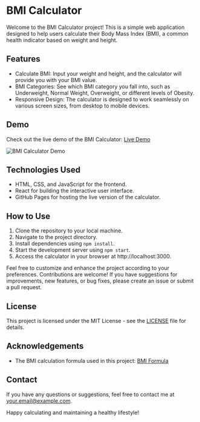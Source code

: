 # BMI Calculator

Welcome to the BMI Calculator project! This is a simple web application designed to help users calculate their Body Mass Index (BMI), a common health indicator based on weight and height.

## Features

- Calculate BMI: Input your weight and height, and the calculator will provide you with your BMI value.
- BMI Categories: See which BMI category you fall into, such as Underweight, Normal Weight, Overweight, or different levels of Obesity.
- Responsive Design: The calculator is designed to work seamlessly on various screen sizes, from desktop to mobile devices.

## Demo

Check out the live demo of the BMI Calculator: [Live Demo](https://your-username.github.io/bmi-calculator)

![BMI Calculator Demo](demo.gif)

## Technologies Used

- HTML, CSS, and JavaScript for the frontend.
- React for building the interactive user interface.
- GitHub Pages for hosting the live version of the calculator.

## How to Use

1. Clone the repository to your local machine.
2. Navigate to the project directory.
3. Install dependencies using `npm install`.
4. Start the development server using `npm start`.
5. Access the calculator in your browser at http://localhost:3000.

Feel free to customize and enhance the project according to your preferences. Contributions are welcome! If you have suggestions for improvements, new features, or bug fixes, please create an issue or submit a pull request.

## License

This project is licensed under the MIT License - see the [LICENSE](LICENSE) file for details.

## Acknowledgements

- The BMI calculation formula used in this project: [BMI Formula](https://www.cdc.gov/nccdphp/dnpao/growthcharts/training/bmiage/page5_2.html)

## Contact

If you have any questions or suggestions, feel free to contact me at your.email@example.com.

Happy calculating and maintaining a healthy lifestyle!
